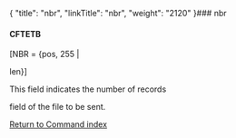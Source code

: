 {
    "title": "nbr",
    "linkTitle": "nbr",
    "weight": "2120"
}### <span id="nbr"></span>nbr

#### CFTETB

\[NBR = {pos, 255 |
len}\]

This field indicates the number of records
field of the file to be sent.

[Return to Command index](../../)
